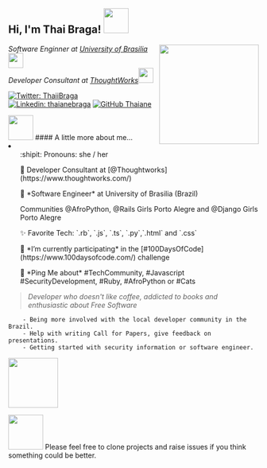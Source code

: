 <h2> Hi, I'm Thai Braga! <img src="https://media.giphy.com/media/mGcNjsfWAjY5AEZNw6/giphy.gif" width="50"></h2>
<img align='right' src="https://media.giphy.com/media/ieyl9zmCjO4b4t6qoY/giphy.gif" width="200">
<p><em>
  Software Enginner at <a href="http://www.unb.br">University of Brasilia</a><img src="https://media.giphy.com/media/fYSnHlufseco8Fh93Z/giphy.gif" width="30"></br>
  Developer Consultant at <a href="https://www.thoughtworks.com">ThoughtWorks</a><img src="https://media.giphy.com/media/WUlplcMpOCEmTGBtBW/giphy.gif" width="30"></em>
</p>

[![Twitter: ThaiiBraga](https://img.shields.io/twitter/follow/ThaiiBraga?style=social)](https://twitter.com/ThaiiBraga)
[![Linkedin: thaianebraga](https://img.shields.io/badge/-thaianebraga-blue?style=flat-square&logo=Linkedin&logoColor=white&link=https://www.linkedin.com/in/thaianebraga/)](https://www.linkedin.com/in/thaianebraga/)
[![GitHub Thaiane](https://img.shields.io/github/followers/thaiane?label=follow&style=social)](https://github.com/Thaiane)

<img src="https://media.giphy.com/media/LoIFTSQ2JOBfEzS1Sl/giphy.gif" width="50">
#### A little more about me...
<li>
  <ul> :shipit: Pronouns: she / her</ul>
  <ul>💼 <bold>Developer Consultant</bold> at [@Thoughtworks](https://www.thoughtworks.com/)</ul>
  <ul>🏫 *Software Engineer* at University of Brasilia (Brazil)</ul>
  <ul> Communities @AfroPython, @Rails Girls Porto Alegre and @Django Girls Porto Alegre </ul>
  <ul>✨ Favorite Tech: `.rb`, `.js`, `.ts`, `.py`,`.html` and `.css`</ul>
  <ul>📓 *I’m currently participating* in the [#100DaysOfCode](https://www.100daysofcode.com/) challenge</ul>
  <ul>💬 *Ping Me about* #TechCommunity, #Javascript #SecurityDevelopment, #Ruby, #AfroPython or #Cats</ul>
</li>

> _Developer who doesn't like coffee, addicted to books and enthusiastic about Free Software_  


```If you're part of an underrepresented group in the developer community, I'd like to help you with
    - Being more involved with the local developer community in the Brazil.
    - Help with writing Call for Papers, give feedback on presentations.
    - Getting started with security information or software engineer.
```
<img src="https://media.giphy.com/media/WUlplcMpOCEmTGBtBW/giphy.gif" width="100">


<img src="https://media.giphy.com/media/553ZGCzYHSQHXiFKA8/giphy.gif" width="70"> Please feel free to clone projects and raise issues if you think something could be better.
